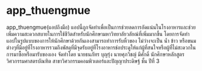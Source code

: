# app_thuengmue

app_thuengmue(แอปถึงมือ) 
        แอปนี้ถูกจัดทำเพื่อเป็นการช่วยลดการอัดแน่นในโรงอาหารและช่วยเพิ่มความสะดวกสบายในการใช้ชีวิตสำหรับนักศึกษามหาวิทยาลัยวลัยณ์ที่เพิ่มมากขึ้น โดยการจัดทำแอปในรูปแบบของการให้นักศึกษาด้วยกันเองสามารถทำการรับหิ้วของ ไม่ว่างจะเป็น น้ำ ข้าว หรือขนมต่างๆที่มีอยู่ที่โรงอาหารรวมถึงพัสดุที่มีจุดรับอยู่ที่โรงอาหารช่อประดูให้แก่ผู้ที่สนใจหรือผู้ที่ไม่สะดวกในการมาซื้อหรือมารับของเอง 
จัดทำโดย
นายธนภัทร บุญรุ่ง
นายศุภวิชญ์ มีศักดิ์
นักศึกษาหลักสูตรวิศวกรรมศาสตรบัณฑิต สาขาวิศวกรรมคอมพิวเตอร์และปัญญาประดิษฐ์ ชั้น ปีที่ 3
